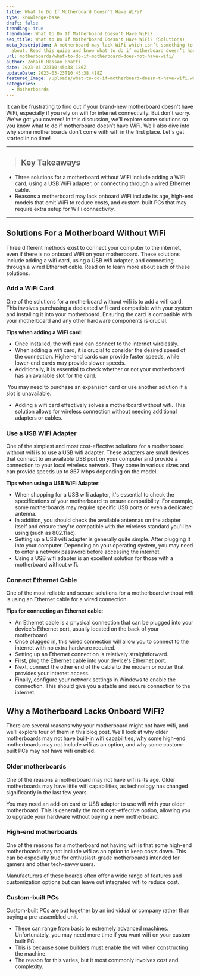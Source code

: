 ```yaml
---
title: What to Do If Motherboard Doesn't Have WiFi?
type: knowledge-base
draft: false
trending: true
trendname: What to Do If Motherboard Doesn't Have WiFi?
seo_title: What to Do If Motherboard Doesn't Have WiFi? (Solutions)
meta_Description: A motherboard may lack WiFi which isn’t something to panic
  about. Read this guide and know what to do if motherboard doesn’t have WiFi.
url: motherboards/what-to-do-if-motherboard-does-not-have-wifi/
author: Zohaib Hassan Bhatti
date: 2023-03-23T10:45:38.186Z
updateDate: 2023-03-23T10:45:38.418Z
featured_Image: /uploads/what-to-do-if-motherboard-doesn-t-have-wifi.webp
categories:
  - Motherboards
---
```

It can be frustrating to find out if your brand-new motherboard doesn't have WiFi, especially if you rely on wifi for internet connectivity. But don't worry. We've got you covered! In this discussion, we'll explore some solutions so you know what to do if motherboard doesn’t have WiFi. We'll also dive into why some motherboards don't come with wifi in the first place. Let's get started in no time!

- - -

> ## Key Takeaways

* Three solutions for a motherboard without WiFi include adding a WiFi card, using a USB WiFi adapter, or connecting through a wired Ethernet cable.
* Reasons a motherboard may lack onboard WiFi include its age, high-end models that omit WiFi to reduce costs, and custom-built PCs that may require extra setup for WiFi connectivity.

- - -

## Solutions For a Motherboard Without WiFi

Three different methods exist to connect your computer to the internet, even if there is no onboard WiFi on your motherboard. These solutions include adding a wifi card, using a USB wifi adapter, and connecting through a wired Ethernet cable. Read on to learn more about each of these solutions.

### Add a WiFi Card

One of the solutions for a motherboard without wifi is to add a wifi card. This involves purchasing a dedicated wifi card compatible with your system and installing it into your motherboard. Ensuring the card is compatible with your motherboard and any other hardware components is crucial.

**Tips when adding a WiFi card**:

* Once installed, the wifi card can connect to the internet wirelessly.
* When adding a wifi card, it is crucial to consider the desired speed of the connection. Higher-end cards can provide faster speeds, while lower-end cards may provide slower speeds.
* Additionally, it is essential to check whether or not your motherboard has an available slot for the card.

 You may need to purchase an expansion card or use another solution if a slot is unavailable.

* Adding a wifi card effectively solves a motherboard without wifi. This solution allows for wireless connection without needing additional adapters or cables. 

### Use a USB WiFi Adapter

One of the simplest and most cost-effective solutions for a motherboard without wifi is to use a USB wifi adapter. These adapters are small devices that connect to an available USB port on your computer and provide a connection to your local wireless network. They come in various sizes and can provide speeds up to 867 Mbps depending on the model.

**Tips when using a USB WiFi Adapter**:

* When shopping for a USB wifi adapter, it's essential to check the specifications of your motherboard to ensure compatibility. For example, some motherboards may require specific USB ports or even a dedicated antenna.
* In addition, you should check the available antennas on the adapter itself and ensure they're compatible with the wireless standard you'll be using (such as 802.11ac).
* Setting up a USB wifi adapter is generally quite simple. After plugging it into your computer. Depending on your operating system, you may need to enter a network password before accessing the internet.
* Using a USB wifi adapter is an excellent solution for those with a motherboard without wifi.

### Connect Ethernet Cable

One of the most reliable and secure solutions for a motherboard without wifi is using an Ethernet cable for a wired connection.

**Tips for connecting an Ethernet cable**:

* An Ethernet cable is a physical connection that can be plugged into your device's Ethernet port, usually located on the back of your motherboard. 
* Once plugged in, this wired connection will allow you to connect to the internet with no extra hardware required.
* Setting up an Ethernet connection is relatively straightforward. 
* First, plug the Ethernet cable into your device's Ethernet port. 
* Next, connect the other end of the cable to the modem or router that provides your internet access.
* Finally, configure your network settings in Windows to enable the connection. This should give you a stable and secure connection to the internet.

## Why a Motherboard Lacks Onboard WiFi?

There are several reasons why your motherboard might not have wifi, and we'll explore four of them in this blog post. We'll look at why older motherboards may not have built-in wifi capabilities, why some high-end motherboards may not include wifi as an option, and why some custom-built PCs may not have wifi enabled.

### Older motherboards

One of the reasons a motherboard may not have wifi is its age. Older motherboards may have little wifi capabilities, as technology has changed significantly in the last few years.

You may need an add-on card or USB adapter to use wifi with your older motherboard. This is generally the most cost-effective option, allowing you to upgrade your hardware without buying a new motherboard.

### High-end motherboards

One of the reasons for a motherboard not having wifi is that some high-end motherboards may not include wifi as an option to keep costs down. This can be especially true for enthusiast-grade motherboards intended for gamers and other tech-savvy users.

Manufacturers of these boards often offer a wide range of features and customization options but can leave out integrated wifi to reduce cost.

### Custom-built PCs

Custom-built PCs are put together by an individual or company rather than buying a pre-assembled unit.

* These can range from basic to extremely advanced machines. Unfortunately, you may need more time if you want wifi on your custom-built PC.
* This is because some builders must enable the wifi when constructing the machine.
* The reason for this varies, but it most commonly involves cost and complexity.